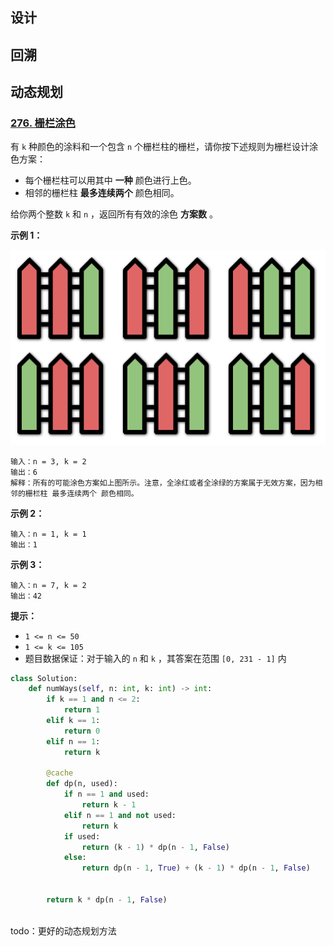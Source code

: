 ## 设计

## 回溯

## 动态规划

### [276. 栅栏涂色](https://leetcode.cn/problems/paint-fence/)

有 `k` 种颜色的涂料和一个包含 `n` 个栅栏柱的栅栏，请你按下述规则为栅栏设计涂色方案：

- 每个栅栏柱可以用其中 **一种** 颜色进行上色。
- 相邻的栅栏柱 **最多连续两个** 颜色相同。

给你两个整数 `k` 和 `n` ，返回所有有效的涂色 **方案数** 。

**示例 1：**

![img](./assets/paintfenceex1.png)

```
输入：n = 3, k = 2
输出：6
解释：所有的可能涂色方案如上图所示。注意，全涂红或者全涂绿的方案属于无效方案，因为相邻的栅栏柱 最多连续两个 颜色相同。
```

**示例 2：**

```
输入：n = 1, k = 1
输出：1
```

**示例 3：**

```
输入：n = 7, k = 2
输出：42
```

 

**提示：**

- `1 <= n <= 50`
- `1 <= k <= 105`
- 题目数据保证：对于输入的 `n` 和 `k` ，其答案在范围 `[0, 231 - 1]` 内



```python
class Solution:
    def numWays(self, n: int, k: int) -> int:
        if k == 1 and n <= 2:
            return 1
        elif k == 1:
            return 0
        elif n == 1:
            return k
        
        @cache
        def dp(n, used):
            if n == 1 and used:
                return k - 1
            elif n == 1 and not used:
                return k
            if used:
                return (k - 1) * dp(n - 1, False)  
            else:
                return dp(n - 1, True) + (k - 1) * dp(n - 1, False)
        

        return k * dp(n - 1, False)
        
```

todo：更好的动态规划方法
